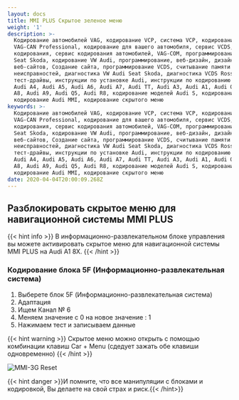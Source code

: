 ```yaml
---
layout: docs
title: MMI PLUS Скрытое зеленое меню
weight: '1'
description: >-
  Кодирование автомобилей VAG, кодирование VCP, система VCP, кодирование VCDS,
  VAG-CAN Professional, кодирование для вашего автомобиля, сервис VCDS, сервис
  кодирования, сервис кодирования автомобилей, VAG-COM, программирование Audi VW
  Seat Skoda, кодирование VW Audi, программирование, веб-дизайн, дизайн
  веб-сайтов, Создание сайта, программирование VCDS, считывание памяти
  неисправностей, диагностика VW Audi Seat Skoda, диагностика VCDS Ross-Tech,
  тест-драйвы, инструкции по установке Audi, инструкции по кодированию Audi,
  Audi A4, Audi A5, Audi A6, Audi A7, Audi TT, Audi A3, Audi A1, Audi Q3, Audi
  A8, Audi A9, Audi Q5, Audi R8, кодирование моделей Audi S, кодирование Audi,
  кодирование Audi MMI, кодирование скрытого меню
keywords: >-
  Кодирование автомобилей VAG, кодирование VCP, система VCP, кодирование VCDS,
  VAG-CAN Professional, кодирование для вашего автомобиля, сервис VCDS, сервис
  кодирования, сервис кодирования автомобилей, VAG-COM, программирование Audi VW
  Seat Skoda, кодирование VW Audi, программирование, веб-дизайн, дизайн
  веб-сайтов, Создание сайта, программирование VCDS, считывание памяти
  неисправностей, диагностика VW Audi Seat Skoda, диагностика VCDS Ross-Tech,
  тест-драйвы, инструкции по установке Audi, инструкции по кодированию Audi,
  Audi A4, Audi A5, Audi A6, Audi A7, Audi TT, Audi A3, Audi A1, Audi Q3, Audi
  A8, Audi A9, Audi Q5, Audi R8, кодирование моделей Audi S, кодирование Audi,
  кодирование Audi MMI, кодирование скрытого меню
date: 2020-04-04T20:00:09.268Z
---
```

## Разблокировать скрытое меню для навигационной системы MMI PLUS

{{< hint info >}} В информационно-развлекательном блоке управления  вы можете активировать скрытое меню для навигационной системы MMI PLUS на Audi A1 8X.
{{< /hint >}}

### **Кодирование блока 5F (Информационно-развлекательная система)**

1. Выберете блок 5F (Информационно-развлекательная система)
2. Адаптация
3. Ищем Канал № 6
4. Меняем значение с 0 на новое значение : 1
5. Нажимаем тест и записываем данные

{{< hint warning >}}  Скрытое меню можно открыть с помощью комбинации клавиш Car + Menu (сдедует зажать обе клавиши одновременно)
{{< /hint >}}

![MMI-3G Reset](/images/uploads/mmi-reset.png "MMI-3G Reset")

{{< hint danger >}}И помните, что все манипуляции с блоками и кодировкой, Вы делаете на свой страх и риск.{{< /hint>}}